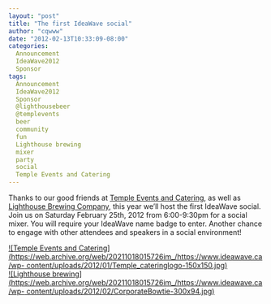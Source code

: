 ```yaml
---
layout: "post"
title: "The first IdeaWave social"
author: "cqwww"
date: "2012-02-13T10:33:09-08:00"
categories:
  Announcement
  IdeaWave2012
  Sponsor
tags: 
  Announcement
  IdeaWave2012
  Sponsor
  @lighthousebeer
  @templevents
  beer
  community
  fun
  Lighthouse brewing
  mixer
  party
  social
  Temple Events and Catering
---
```


Thanks to our good friends at [Temple Events and
Catering](https://web.archive.org/web/20211018015726/http://templeevents.ca/),
as well as [Lighthouse Brewing
Company](https://web.archive.org/web/20211018015726/http://www.lighthousebrewing.com/),
this year we’ll host the first IdeaWave social. Join us on Saturday February
25th, 2012 from 6:00-9:30pm for a social mixer. You will require your IdeaWave
name badge to enter. Another chance to engage with other attendees and
speakers in a social environment!

[![Temple Events and
Catering](https://web.archive.org/web/20211018015726im_/https://www.ideawave.ca/wp-
content/uploads/2012/01/Temple_cateringlogo-150x150.jpg)](https://web.archive.org/web/20211018015726/http://templeevents.ca/)  
[![Lighthouse
brewing](https://web.archive.org/web/20211018015726im_/https://www.ideawave.ca/wp-
content/uploads/2012/02/CorporateBowtie-300x94.jpg)](https://web.archive.org/web/20211018015726/http://www.lighthousebrewing.com/)


[//]: # (Retrieved from https://web.archive.org/web/20210928104236/https://www.ideawave.ca/the-first-ideawave-social/)